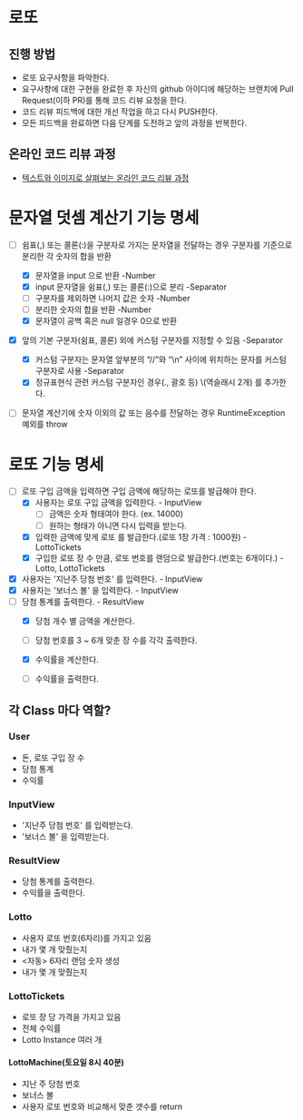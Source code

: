 # 로또
## 진행 방법
* 로또 요구사항을 파악한다.
* 요구사항에 대한 구현을 완료한 후 자신의 github 아이디에 해당하는 브랜치에 Pull Request(이하 PR)를 통해 코드 리뷰 요청을 한다.
* 코드 리뷰 피드백에 대한 개선 작업을 하고 다시 PUSH한다.
* 모든 피드백을 완료하면 다음 단계를 도전하고 앞의 과정을 반복한다.

## 온라인 코드 리뷰 과정
* [텍스트와 이미지로 살펴보는 온라인 코드 리뷰 과정](https://github.com/next-step/nextstep-docs/tree/master/codereview)

# 문자열 덧셈 계산기 기능 명세
- [ ] 쉼표(,) 또는 콜론(:)을 구분자로 가지는 문자열을 전달하는 경우 구분자를 기준으로 분리한 각 숫자의 합을 반환
  - [x] 문자열을 input 으로 반환 -Number
  - [x] input 문자열을 쉼표(,) 또는 콜론(:)으로 분리 -Separator
  - [ ] 구분자를 제외하면 나머지 값은 숫자 -Number 
  - [ ] 분리한 숫자의 합을 반환 -Number
  - [x] 문자열이 공백 혹은 null 일경우 0으로 반환
- [x] 앞의 기본 구분자(쉼표, 콜론) 외에 커스텀 구분자를 지정할 수 있음 -Separator
  - [x] 커스텀 구분자는 문자열 앞부분의 “//”와 “\n” 사이에 위치하는 문자를 커스텀 구분자로 사용 -Separator
  - [x] 정규표현식 관련 커스텀 구분자인 경우(., 괄호 등) \\(역슬래시 2개) 를 추가한다.
- [ ] 문자열 계산기에 숫자 이외의 값 또는 음수를 전달하는 경우 RuntimeException 예외를 throw 


# 로또 기능 명세
- [ ] 로또 구입 금액을 입력하면 구입 금액에 해당하는 로또를 발급해야 한다.
  - [x] 사용자는 로또 구입 금액을 입력한다. - InputView
    - [ ] 금액은 숫자 형태여야 한다. (ex. 14000)
    - [ ] 원하는 형태가 아니면 다시 입력을 받는다.
  - [x] 입력한 금액에 맞게 로또 를 발급한다.(로또 1장 가격 : 1000원) - LottoTickets
  - [x] 구입한 로또 장 수 만큼, 로또 번호를 랜덤으로 발급한다.(번호는 6개이다.) - Lotto, LottoTickets
- [x] 사용자는 '지난주 당첨 번호' 를 입력한다. - InputView
- [x] 사용자는 '보너스 볼' 을 입력한다. - InputView
- [ ] 당첨 통계를 출력한다. - ResultView
  - [x] 당첨 개수 별 금액을 계산한다. 
  - [ ] 당첨 번호를 3 ~ 6개 맞춘 장 수를 각각 출력한다.
  - [x] 수익률을 계산한다.
  - [ ] 수익률을 출력한다.


## 각 Class 마다 역할?

### User
  - 돈, 로또 구입 장 수
  - 당첨 통계
  - 수익률

### InputView  
  - '지난주 당첨 번호' 를 입력받는다.
  - '보너스 볼' 을 입력받는다.


### ResultView 
  - 당첨 통계를 출력한다.
  - 수익률을 출력한다.


### Lotto
  - 사용자 로또 번호(6자리)를 가지고 있음
  - 내가 몇 개 맞췄는지
  - <자동> 6자리 랜덤 숫자 생성
  - 내가 몇 개 맞췄는지
  

### LottoTickets
  - 로또 장 당 가격을 가지고 있음
  - 전체 수익률
  - Lotto Instance 여러 개


#### LottoMachine(토요일 8시 40분)
 - 지난 주 당첨 번호
 - 보너스 볼
 - 사용자 로또 번호와 비교해서 맞춘 갯수를 return
 